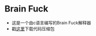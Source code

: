 # Brain Fuck
- 这是一个由c语言编写的Brain Fuck解释器
- 戳[这里](https://github.com/YouLanjie/Brain-Fuck/archive/refs/heads/main.zip)下载代码压缩包

